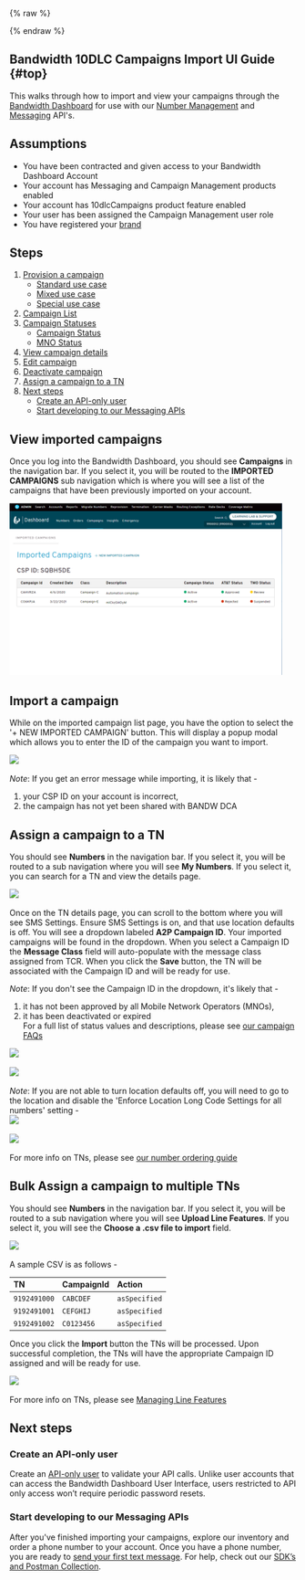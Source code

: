 {% raw %}
<section class="campaignManagementCspGuides">
{% endraw %}

# Bandwidth 10DLC Campaigns Import UI Guide {#top}

This walks through how to import and view your campaigns through the [Bandwidth Dashboard](https://dashboard.bandwidth.com) for use with our [Number Management](../../../numbers/about.md) and [Messaging](../../../messaging/about.md) API's.

## Assumptions
* You have been contracted and given access to your Bandwidth Dashboard Account
* Your account has Messaging and Campaign Management products enabled
* Your account has 10dlcCampaigns product feature enabled
* Your user has been assigned the Campaign Management user role
* You have registered your [brand](bandwidth10dlcBrandCspUiGuide.md)

## Steps
1. [Provision a campaign](#assign-a-campaign-to-a-tn)
    * [Standard use case](#create-an-api-only-user)
    * [Mixed use case](#start-developing-to-our-messaging-apis)
    * [Special use case](#start-developing-to-our-messaging-apis)
2. [Campaign List](#next-steps)
3. [Campaign Statuses](#next-steps)
    * [Campaign Status](#create-an-api-only-user)
    * [MNO Status](#start-developing-to-our-messaging-apis)
4. [View campaign details](#next-steps)
5. [Edit campaign](#next-steps)
6. [Deactivate campaign](#next-steps)
7. [Assign a campaign to a TN](#assign-a-campaign-to-a-tn)
8. [Next steps](#next-steps)
    * [Create an API-only user](#create-an-api-only-user)
    * [Start developing to our Messaging APIs](#start-developing-to-our-messaging-apis)

## View imported campaigns
Once you log into the Bandwidth Dashboard, you should see **Campaigns** in the navigation bar. 
If you select it, you will be routed to the **IMPORTED CAMPAIGNS** sub navigation 
which is where you will see a list of the campaigns that have been previously imported on your account. 

<img src="../../../images/campaign-import-list.png" style="max-width:95%">

## Import a campaign
While on the imported campaign list page, you have the option to select the '+ NEW IMPORTED CAMPAIGN' button.
This will display a popup modal which allows you to enter the ID of the campaign you want to import.

<img src="../../images/campaign-import-modal.png" style="max-width:95%"><br/>

_Note_: If you get an error message while importing, it is likely that -
1) your CSP ID on your account is incorrect,
2) the campaign has not yet been shared with BANDW DCA

## Assign a campaign to a TN

You should see **Numbers** in the navigation bar. 
If you select it, you will be routed to a sub navigation where you will see **My Numbers**.
If you select it, you can search for a TN and view the details page.

<img src="../../images/tn-option-order-1.png" style="max-width:95%"><br/>

Once on the TN details page, you can scroll to the bottom where you will see SMS Settings. 
Ensure SMS Settings is on, and that use location defaults is off. 
You will see a dropdown labeled **A2P Campaign ID**. 
Your imported campaigns will be found in the dropdown. 
When you select a Campaign ID the **Message Class** field will auto-populate with the message class assigned from TCR.
When you click the **Save** button, the TN will be associated with the Campaign ID and will be ready for use.<br/>

_Note_: 
If you don't see the Campaign ID in the dropdown, it's likely that - 
1) it has not been approved by all Mobile Network Operators (MNOs),
2) it has been deactivated or expired<br/>
For a full list of status values and descriptions, please see [our campaign FAQs](campaignFaqs.md) <br/>

<img src="../../images/tn-option-order-2.png" style="max-width:95%"><br/> 
  
<img src="../../images/tn-option-order-3.png" style="max-width:95%"><br/>

_Note_: 
If you are not able to turn location defaults off, you will need to go to the location and disable the 'Enforce Location Long Code Settings for all numbers' setting - <br/>
<img src="../../images/disabled-location-defaults.png" style="max-width:95%"><br/>

<img src="../../images/location-a2p-settings.png" style="max-width:95%"><br/>

For more info on TNs, please see [our number ordering guide](../../../numbers/guides/onDemandNumberSearchAndOrder.md)

## Bulk Assign a campaign to multiple TNs
You should see **Numbers** in the navigation bar. 
If you select it, you will be routed to a sub navigation where you will see **Upload Line Features**.
If you select it, you will see the **Choose a .csv file to import** field.

<img src="../../images/tn-bulk-upload-1.png" style="max-width:95%"><br/>

A sample CSV is as follows -

| TN                | CampaignId        | Action            |
|:------------------|:------------------|:------------------|
| `9192491000`      | `CABCDEF`         | `asSpecified`     |
| `9192491001`      | `CEFGHIJ`         | `asSpecified`     |
| `9192491002`      | `C0123456`        | `asSpecified`     |

Once you click the **Import** button the TNs will be processed. 
Upon successful completion, the TNs will have the appropriate Campaign ID assigned and will be ready for use.

<img src="../../images/tn-bulk-upload-2.png" style="max-width:95%"><br/>

For more info on TNs, please see [Managing Line Features](../../../numbers/guides/managingLineFeatures.md)

## Next steps
### Create an API-only user
Create an [API-only user](../../../guides/accountCredentials.md) to validate your API calls. Unlike user accounts that can access the Bandwidth Dashboard User Interface, users restricted to API only access won’t require periodic password resets.

### Start developing to our Messaging APIs
After you've finished importing your campaigns, explore our inventory and order a phone number to your account. Once you have a phone number, you are ready to [send your first text message](../../../messaging/methods/messages/createMessage.md). For help, check out our [SDK’s and Postman Collection](../../../sdks/about.md).

